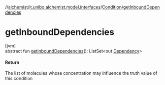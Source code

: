 //[alchemist](../../../index.md)/[it.unibo.alchemist.model.interfaces](../index.md)/[Condition](index.md)/[getInboundDependencies](get-inbound-dependencies.md)

# getInboundDependencies

[jvm]\
abstract fun [getInboundDependencies](get-inbound-dependencies.md)(): ListSet<out [Dependency](../-dependency/index.md)>

#### Return

The list of molecules whose concentration may influence the truth value of this condition
